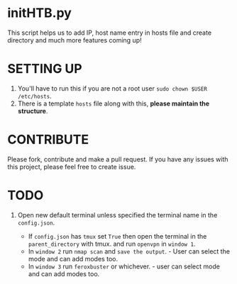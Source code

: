 # initHTB.py

This script helps us to add IP, host name entry in hosts file and create directory and much more features coming up!

# SETTING UP

1. You'll have to run this if you are not a root user `sudo chown $USER /etc/hosts`.
2. There is a template `hosts` file along with this, **please maintain the structure**.

# CONTRIBUTE

Please fork, contribute and make a pull request. If you have any issues with this project, please feel free to create issue.

# TODO

1. Open new default terminal unless specified the terminal name in the `config.json`. 
    
    - If `config.json` has `tmux` set `True` then open the terminal in the `parent_directory` with tmux.
    and run `openvpn` in `window 1`. 
    - In `window 2` run `nmap scan` and `save the output`. - User can select the mode and can add modes too.
    - In `window 3` run `feroxbuster` or whichever. - user can select mode and can add modes too.


